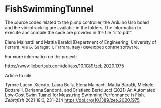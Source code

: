 # FishSwimmingTunnel

The source codes related to the pump controller, the Arduino Uno board and the videotracking are available in the folders.
The information to execute and compile the code are provided in the file “info.pdf”.

Elena Mainardi and Mattia Baraldi (Department of Engineering, University of Ferrara, via G. Saragat 1, Ferrara, Italy)
developed control software.

For more information on the project:

https://www.liebertpub.com/doi/abs/10.1089/zeb.2020.1975


Article to cite:

Tyrone Lucon-Xiccato, Laura Bella, Elena Mainardi, Mattia Baraldi, Michele Bottarelli, Dorianna Sandonà, and Cristiano Bertolucci (2021) An Automated Low-Cost Swim Tunnel for Measuring Swimming Performance in Fish. <i>Zebrafish</i> 2021 18:3, 231-234 
https://doi.org/10.1089/zeb.2020.1975

